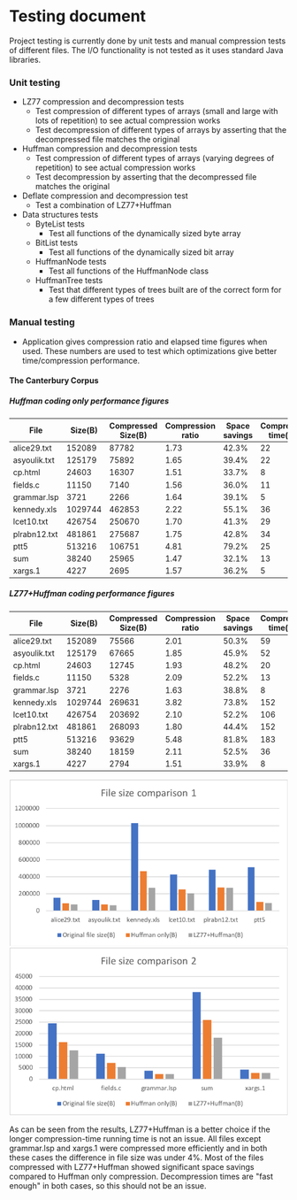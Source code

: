 # Testing document

Project testing is currently done by unit tests and manual compression tests of different files. The I/O functionality is not tested as it uses standard Java libraries.

### Unit testing

  * LZ77 compression and decompression tests
    * Test compression of different types of arrays (small and large with lots of repetition) to see actual compression works
    * Test decompression of different types of arrays by asserting that the decompressed file matches the original
  * Huffman compression and decompression tests
    * Test compression of different types of arrays (varying degrees of repetition) to see actual compression works
    * Test decompression by asserting that the decompressed file matches the original
  * Deflate compression and decompression test
    * Test a combination of LZ77+Huffman
  * Data structures tests
    * ByteList tests
      * Test all functions of the dynamically sized byte array
    * BitList tests
      * Test all functions of the dynamically sized bit array
    * HuffmanNode tests
      * Test all functions of the HuffmanNode class
    * HuffmanTree tests
      * Test that different types of trees built are of the correct form for a few different types of trees
  
  
### Manual testing

  * Application gives compression ratio and elapsed time figures when used. These numbers are used to test which optimizations give better time/compression performance.

#### The Canterbury Corpus

##### Huffman coding only performance figures

| File         | Size(B)  | Compressed Size(B) | Compression ratio | Space savings | Compression time(ms) | Decompression time(ms) |
| ------------ | -------- | ------------------ | ------------------| ------------- | -------------------- | ---------------------- |
| alice29.txt  | 152089   | 87782              | 1.73              | 42.3%         | 22                   | 16                     |
| asyoulik.txt | 125179   | 75892              | 1.65              | 39.4%         | 22                   | 19                     |
| cp.html      | 24603    | 16307              | 1.51              | 33.7%         | 8                    | 9                      |
| fields.c     | 11150    | 7140               | 1.56              | 36.0%         | 11                   | 9                      |
| grammar.lsp  | 3721     | 2266               | 1.64              | 39.1%         | 5                    | 5                      |
| kennedy.xls  | 1029744  | 462853             | 2.22              | 55.1%         | 36                   | 35                     |
| lcet10.txt   | 426754   | 250670             | 1.70              | 41.3%         | 29                   | 24                     |
| plrabn12.txt | 481861   | 275687             | 1.75              | 42.8%         | 34                   | 26                     |
| ptt5         | 513216   | 106751             | 4.81              | 79.2%         | 25                   | 20                     |
| sum          | 38240    | 25965              | 1.47              | 32.1%         | 13                   | 10                     |
| xargs.1      | 4227     | 2695               | 1.57              | 36.2%         | 5                    | 4                      |

##### LZ77+Huffman coding performance figures

| File         | Size(B)  | Compressed Size(B) | Compression ratio | Space savings | Compression time(ms) | Decompression time(ms) |
| ------------ | -------- | ------------------ | ------------------| ------------- | -------------------- | ---------------------- |
| alice29.txt  | 152089   | 75566              | 2.01              | 50.3%         | 59                   | 32                     |
| asyoulik.txt | 125179   | 67665              | 1.85              | 45.9%         | 52                   | 29                     |
| cp.html      | 24603    | 12745              | 1.93              | 48.2%         | 20                   | 13                     |
| fields.c     | 11150    | 5328               | 2.09              | 52.2%         | 13                   | 9                      |
| grammar.lsp  | 3721     | 2276               | 1.63              | 38.8%         | 8                    | 6                      |
| kennedy.xls  | 1029744  | 269631             | 3.82              | 73.8%         | 152                  | 49                     |
| lcet10.txt   | 426754   | 203692             | 2.10              | 52.2%         | 106                  | 52                     |
| plrabn12.txt | 481861   | 268093             | 1.80              | 44.4%         | 152                  | 57                     |
| ptt5         | 513216   | 93629              | 5.48              | 81.8%         | 183                  | 40                     |
| sum          | 38240    | 18159              | 2.11              | 52.5%         | 36                   | 14                     |
| xargs.1      | 4227     | 2794               | 1.51              | 33.9%         | 8                    | 7                      |

<img src="https://raw.githubusercontent.com/tjouni/j-pack/master/docs/sizechart1.png">

<img src="https://raw.githubusercontent.com/tjouni/j-pack/master/docs/sizechart2.png">

As can be seen from the results, LZ77+Huffman is a better choice if the longer compression-time running time is not an issue. All files except grammar.lsp and xargs.1 were compressed more efficiently and in both these cases the difference in file size was under 4%. Most of the files compressed with LZ77+Huffman showed significant space savings compared to Huffman only compression. Decompression times are "fast enough" in both cases, so this should not be an issue.

